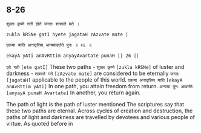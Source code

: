 ## 8-26


```shloka-sa
शुक्ल कृष्णे गती ह्येते जगतः शाश्वते मते ।
```
```shloka-sa-hk
zukla kRSNe gatI hyete jagataH zAzvate mate |
```
```shloka-sa
एकया याति अनावृत्तिम् अन्ययावर्तते पुनः ॥ २६ ॥
```
```shloka-sa-hk
ekayA yAti anAvRttim anyayAvartate punaH || 26 ||
```

`एते गती` `[ete gatI]` These two paths - `शुक्ल कृष्णे` `[zukla kRSNe]` of luster and darkness - `शाश्वते मते` `[zAzvate mate]` are considered to be eternally `जगतः` `[jagataH]` applicable to the people of this world. `एकया अनावृत्तिम् याति` `[ekayA anAvRttim yAti]` In one path, you attain freedom from return. `अन्यया पुनः आवर्तते` `[anyayA punaH Avartate]` In another, you return again.

The path of light is the path of luster mentioned 
The scriptures say that these two paths are eternal. Across cycles of creation and destruction, the paths of light and darkness are travelled by devotees and various people of virtue. 
As quoted before in 

